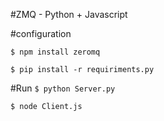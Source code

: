 #ZMQ - Python + Javascript

#configuration

`$ npm install zeromq`

`$ pip install -r requiriments.py`

#Run
`$ python Server.py`

`$ node Client.js`